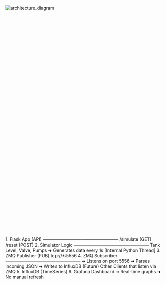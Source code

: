 ![architecture_diagram](https://github.com/user-attachments/assets/914f5ffe-f104-43a0-a197-d23a73e0247e)
<?xml version="1.0" encoding="UTF-8" standalone="no"?>
<!DOCTYPE svg PUBLIC "-//W3C//DTD SVG 1.1//EN"
 "http://www.w3.org/Graphics/SVG/1.1/DTD/svg11.dtd">
<!-- Generated by graphviz version 2.43.0 (0)
 -->
<!-- Title: %3 Pages: 1 -->
<svg width="375pt" height="515pt"
 viewBox="0.00 0.00 374.50 515.00" xmlns="http://www.w3.org/2000/svg" xmlns:xlink="http://www.w3.org/1999/xlink">
<g id="graph0" class="graph" transform="scale(1 1) rotate(0) translate(4 511)">
<title>%3</title>
<polygon fill="white" stroke="transparent" points="-4,4 -4,-511 370.5,-511 370.5,4 -4,4"/>
<!-- 1 -->
<g id="node1" class="node">
<title>1</title>
<polygon fill="#ffddc1" stroke="black" points="338,-507 141,-507 141,-447 338,-447 338,-507"/>
<text text-anchor="middle" x="239.5" y="-493.4" font-family="Helvetica,sans-Serif" font-size="12.00">1. Flask App (API)</text>
<text text-anchor="middle" x="239.5" y="-480.4" font-family="Helvetica,sans-Serif" font-size="12.00">────────────────────────</text>
<text text-anchor="middle" x="239.5" y="-467.4" font-family="Helvetica,sans-Serif" font-size="12.00">/simulate (GET)</text>
<text text-anchor="middle" x="239.5" y="-454.4" font-family="Helvetica,sans-Serif" font-size="12.00">/reset (POST)</text>
</g>
<!-- 2 -->
<g id="node2" class="node">
<title>2</title>
<polygon fill="#ffabab" stroke="black" points="338,-400 141,-400 141,-340 338,-340 338,-400"/>
<text text-anchor="middle" x="239.5" y="-386.4" font-family="Helvetica,sans-Serif" font-size="12.00">2. Simulator Logic</text>
<text text-anchor="middle" x="239.5" y="-373.4" font-family="Helvetica,sans-Serif" font-size="12.00">────────────────────────</text>
<text text-anchor="middle" x="239.5" y="-360.4" font-family="Helvetica,sans-Serif" font-size="12.00">Tank Level, Valve, Pumps</text>
<text text-anchor="middle" x="239.5" y="-347.4" font-family="Helvetica,sans-Serif" font-size="12.00">➜ Generates data every 1s</text>
</g>
<!-- 1&#45;&gt;2 -->
<g id="edge1" class="edge">
<title>1&#45;&gt;2</title>
<path fill="none" stroke="black" d="M239.5,-446.75C239.5,-435.49 239.5,-422.43 239.5,-410.37"/>
<polygon fill="black" stroke="black" points="243,-410.09 239.5,-400.09 236,-410.09 243,-410.09"/>
<text text-anchor="middle" x="303" y="-421" font-family="Times,serif" font-size="10.00">[Internal Python Thread]</text>
</g>
<!-- 3 -->
<g id="node3" class="node">
<title>3</title>
<polygon fill="#ffc3a0" stroke="black" points="317,-303 162,-303 162,-267 317,-267 317,-303"/>
<text text-anchor="middle" x="239.5" y="-288.4" font-family="Helvetica,sans-Serif" font-size="12.00">3. ZMQ Publisher (PUB)</text>
<text text-anchor="middle" x="239.5" y="-275.4" font-family="Helvetica,sans-Serif" font-size="12.00">tcp://*:5556</text>
</g>
<!-- 2&#45;&gt;3 -->
<g id="edge2" class="edge">
<title>2&#45;&gt;3</title>
<path fill="none" stroke="black" d="M239.5,-339.97C239.5,-331.29 239.5,-321.81 239.5,-313.25"/>
<polygon fill="black" stroke="black" points="243,-313.03 239.5,-303.03 236,-313.03 243,-313.03"/>
</g>
<!-- 4 -->
<g id="node4" class="node">
<title>4</title>
<polygon fill="#d5aaff" stroke="black" points="197,-230 0,-230 0,-157 197,-157 197,-230"/>
<text text-anchor="middle" x="98.5" y="-216.4" font-family="Helvetica,sans-Serif" font-size="12.00">4. ZMQ Subscriber</text>
<text text-anchor="middle" x="98.5" y="-203.4" font-family="Helvetica,sans-Serif" font-size="12.00">────────────────────────</text>
<text text-anchor="middle" x="98.5" y="-190.4" font-family="Helvetica,sans-Serif" font-size="12.00">➜ Listens on port 5556</text>
<text text-anchor="middle" x="98.5" y="-177.4" font-family="Helvetica,sans-Serif" font-size="12.00">➜ Parses incoming JSON</text>
<text text-anchor="middle" x="98.5" y="-164.4" font-family="Helvetica,sans-Serif" font-size="12.00">➜ Writes to InfluxDB</text>
</g>
<!-- 3&#45;&gt;4 -->
<g id="edge3" class="edge">
<title>3&#45;&gt;4</title>
<path fill="none" stroke="black" d="M212.65,-266.96C198.5,-257.98 180.49,-246.54 162.98,-235.43"/>
<polygon fill="black" stroke="black" points="164.76,-232.41 154.44,-230.01 161.01,-238.32 164.76,-232.41"/>
</g>
<!-- F -->
<g id="node7" class="node">
<title>F</title>
<polygon fill="#e6e6fa" stroke="black" points="360,-211.5 215,-211.5 215,-175.5 360,-175.5 360,-211.5"/>
<text text-anchor="middle" x="287.5" y="-196.9" font-family="Helvetica,sans-Serif" font-size="12.00">(Future) Other Clients</text>
<text text-anchor="middle" x="287.5" y="-183.9" font-family="Helvetica,sans-Serif" font-size="12.00">that listen via ZMQ</text>
</g>
<!-- 3&#45;&gt;F -->
<g id="edge4" class="edge">
<title>3&#45;&gt;F</title>
<path fill="none" stroke="black" d="M248.75,-266.74C255.73,-253.74 265.41,-235.69 273.35,-220.88"/>
<polygon fill="black" stroke="black" points="276.63,-222.17 278.27,-211.7 270.46,-218.86 276.63,-222.17"/>
</g>
<!-- 5 -->
<g id="node5" class="node">
<title>5</title>
<polygon fill="#a0ced9" stroke="black" points="179,-120 18,-120 18,-84 179,-84 179,-120"/>
<text text-anchor="middle" x="98.5" y="-98.9" font-family="Helvetica,sans-Serif" font-size="12.00">5. InfluxDB (TimeSeries)</text>
</g>
<!-- 4&#45;&gt;5 -->
<g id="edge5" class="edge">
<title>4&#45;&gt;5</title>
<path fill="none" stroke="black" d="M98.5,-156.87C98.5,-147.96 98.5,-138.54 98.5,-130.12"/>
<polygon fill="black" stroke="black" points="102,-130.09 98.5,-120.09 95,-130.09 102,-130.09"/>
</g>
<!-- 6 -->
<g id="node6" class="node">
<title>6</title>
<polygon fill="#c3fdb8" stroke="black" points="173,-47 24,-47 24,0 173,0 173,-47"/>
<text text-anchor="middle" x="98.5" y="-33.4" font-family="Helvetica,sans-Serif" font-size="12.00">6. Grafana Dashboard</text>
<text text-anchor="middle" x="98.5" y="-20.4" font-family="Helvetica,sans-Serif" font-size="12.00">➜ Real&#45;time graphs</text>
<text text-anchor="middle" x="98.5" y="-7.4" font-family="Helvetica,sans-Serif" font-size="12.00">➜ No manual refresh</text>
</g>
<!-- 5&#45;&gt;6 -->
<g id="edge6" class="edge">
<title>5&#45;&gt;6</title>
<path fill="none" stroke="black" d="M98.5,-83.64C98.5,-75.76 98.5,-66.18 98.5,-57.04"/>
<polygon fill="black" stroke="black" points="102,-57.02 98.5,-47.02 95,-57.02 102,-57.02"/>
</g>
</g>
</svg>
